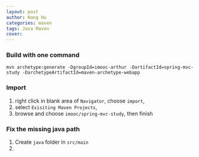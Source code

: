 ```yaml
---
layout: post
author: Hang Hu
categories: maven
tags: Java Maven 
cover: 
---
```


### Build with one command

`
mvn archetype:generate -DgroupId=imooc-arthur -DartifactId=spring-mvc-study -DarchetypeArtifactId=maven-archetype-webapp
`
### Import

1. right click in blank area of `Navigator`, choose `import`, 
2. select `Exisiting Maven Projects`, 
3. browse and choose `imooc/spring-mvc-study`, then finish
### Fix the missing java path

1. Create `java` folder in `src/main`
2. 

